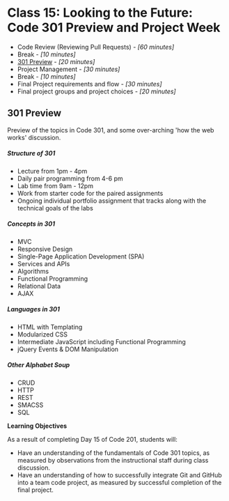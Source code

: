 # Class 15: Looking to the Future: Code 301 Preview and Project Week

- Code Review (Reviewing Pull Requests) - *[60 minutes]*
- Break - *[10 minutes]*
- [301 Preview](#301) - *[20 minutes]*
- Project Management - *[30 minutes]*
- Break - *[10 minutes]*
- Final Project requirements and flow - *[30 minutes]*
- Final project groups and project choices - *[20 minutes]*

<a id="301"></a>
## 301 Preview

Preview of the topics in Code 301, and some over-arching 'how the web works' discussion.

##### Structure of 301
- Lecture from 1pm - 4pm
- Daily pair programming from 4-6 pm
- Lab time from 9am - 12pm
- Work from starter code for the paired assignments
- Ongoing individual portfolio assignment that tracks along with the technical goals of the labs

##### Concepts in 301
- MVC
- Responsive Design
- Single-Page Application Development (SPA)
- Services and APIs
- Algorithms
- Functional Programming
- Relational Data
- AJAX

##### Languages in 301
- HTML with Templating
- Modularized CSS
- Intermediate JavaScript including Functional Programming
- jQuery Events & DOM Manipulation

##### Other Alphabet Soup
- CRUD
- HTTP
- REST
- SMACSS
- SQL

**Learning Objectives**

As a result of completing Day 15 of Code 201, students will:

- Have an understanding of the fundamentals of Code 301 topics, as measured by observations from the instructional staff during class discussion.
- Have an understanding of how to successfully integrate Git and GitHub into a team code project, as measured by successful completion of the final project.
